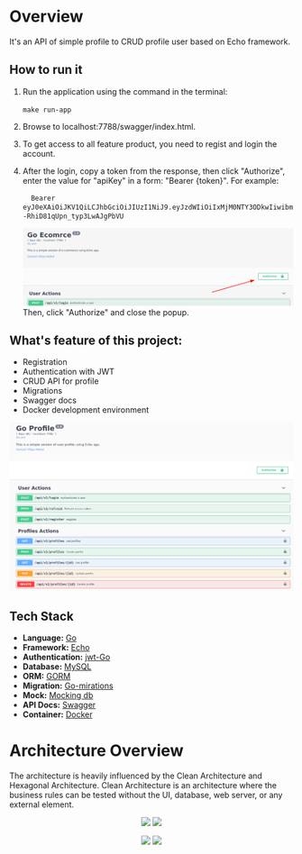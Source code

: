 # Overview
It's an API of simple profile to CRUD profile user based on Echo framework.

## How to run it
1. Run the application using the command in the terminal:

    `make run-app`
2. Browse to localhost:7788/swagger/index.html.
3. To get access to all feature product, you need to regist and login the account.
4. After the login, copy a token from the response, then click "Authorize", enter the value for "apiKey" in a form:
"Bearer {token}". For example:

    ```
      Bearer eyJ0eXAiOiJKV1QiLCJhbGciOiJIUzI1NiJ9.eyJzdWIiOiIxMjM0NTY3ODkwIiwibmFtZSI6IkpvaG4gRG9lIiwiYWRtaW4iOnRydWUsImlhdCI6MTYzNTU4NDMwNiwiZXhwIjoxNjM1NTg3OTA2fQ.s5hFizdpccvA6cM6p--RhiD81qUpn_typ3LwAJgPbVU
    ```

   ![authorize button](./assets/authorize.png)
Then, click "Authorize" and close the popup.

## What's feature of this project:

- Registration
- Authentication with JWT
- CRUD API for profile
- Migrations
- Swagger docs
- Docker development environment

![swagger](./assets/swagger.png)

## Tech Stack

- **Language:** [Go](https://golang.org/)
- **Framework:** [Echo](https://echo.labstack.com/)
- **Authentication:** [jwt-Go](github.com/dgrijalva/jwt-go)
- **Database:** [MySQL](https://www.mysql.com/)
- **ORM:** [GORM](https://gorm.io/)
- **Migration:** [Go-mirations](github.com/ShkrutDenis/go-migrations)
- **Mock:** [Mocking db](https://github.com/selvatico/go-mocket)
- **API Docs:** [Swagger](https://github.com/swaggo/echo-swagger)
- **Container:** [Docker](https://www.docker.com/)

# Architecture Overview

The architecture is heavily influenced by the Clean Architecture and Hexagonal Architecture. Clean Architecture is an architecture where the business rules can be tested without the UI, database, web server, or any external element.

<p align="center">
  <img src="https://cdn-images-1.medium.com/max/719/1*ZNT5apOxDzGrTKUJQAIcvg.png" width="350"/>
  <img src="https://cdn-images-1.medium.com/max/900/0*R7uuhFwZbhcqZSvn" width="350" /> 
</p>

<p align="center">
  <img src="https://cdn-images-1.medium.com/max/1200/0*rFs1UtU4sRns5vCJ.png" width="350" />
  <img src="https://cdn-images-1.medium.com/max/1200/0*C-snK7L4sMn7b6CW.png" width="350" /> 
</p>
